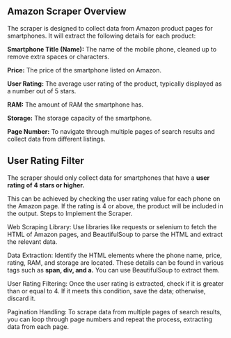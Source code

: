 ## Amazon Scraper Overview
The scraper is designed to collect data from Amazon product pages for smartphones. It will extract the following details for each product:

 **Smartphone Title (Name):** The name of the mobile phone, cleaned up to remove extra spaces or characters.
 
**Price:** The price of the smartphone listed on Amazon.

**User Rating:** The average user rating of the product, typically displayed as a number out of 5 stars.

**RAM:** The amount of RAM the smartphone has.

**Storage:** The storage capacity of the smartphone.

**Page Number:** To navigate through multiple pages of search results and collect data from different listings.

## User Rating Filter
The scraper should only collect data for smartphones that have a **user rating of 4 stars or higher.**

This can be achieved by checking the user rating value for each phone on the Amazon page. If the rating is 4 or above, the product will be included in the output.
Steps to Implement the Scraper.

Web Scraping Library: Use libraries like requests or selenium to fetch the HTML of Amazon pages, and BeautifulSoup to parse the HTML and extract the relevant data.

Data Extraction: Identify the HTML elements where the phone name, price, rating, RAM, and storage are located. 
These details can be found in various tags such as **span, div, and a.** You can use BeautifulSoup to extract them.

User Rating Filtering: Once the user rating is extracted, check if it is greater than or equal to 4. If it meets this condition, save the data; otherwise, discard it.

Pagination Handling: To scrape data from multiple pages of search results, you can loop through page numbers and repeat the process, extracting data from each page.
